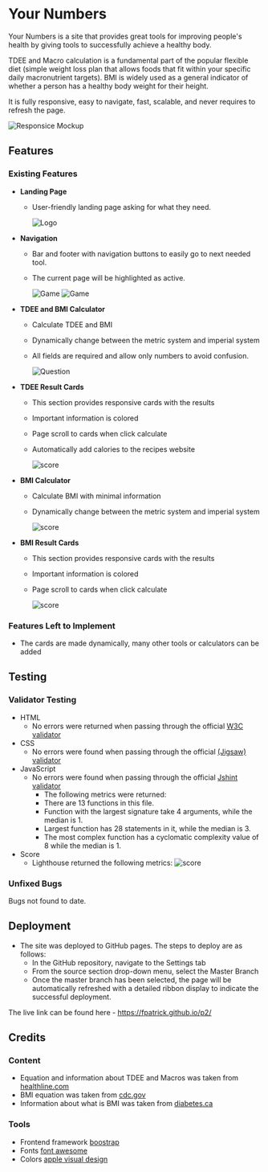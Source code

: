 # Your Numbers

Your Numbers is a site that provides great tools for improving people's health by giving tools to successfully achieve a healthy body.

TDEE and Macro calculation is a fundamental part of the popular flexible diet (simple weight loss plan that allows foods that fit within your specific daily macronutrient targets). BMI is widely used as a general indicator of whether a person has a healthy body weight for their height. 

It is fully responsive, easy to navigate, fast, scalable, and never requires to refresh the page.

![Responsice Mockup](https://user-images.githubusercontent.com/39106404/157756663-75d91132-271a-4c35-acba-c4d42bde65c8.png)

## Features 

### Existing Features

- __Landing Page__

  - User-friendly landing page asking for what they need.

    ![Logo](https://user-images.githubusercontent.com/39106404/157757737-2a7c33d2-af1f-4a5b-a638-562207e05262.png)

- __Navigation__

  - Bar and footer with navigation buttons to easily go to next needed tool.
  - The current page will be highlighted as active.

    ![Game](https://user-images.githubusercontent.com/39106404/157757813-2299a7e4-bc51-45a3-b3c5-321b7ba8c6d1.png)
    ![Game](https://user-images.githubusercontent.com/39106404/157757836-b18b2eb1-bbcb-42cb-83a3-f9c447a5ce14.png)

- __TDEE and BMI Calculator__

  - Calculate TDEE and BMI
  - Dynamically change between the metric system and imperial system
  - All fields are required and allow only numbers to avoid confusion.

    ![Question](https://user-images.githubusercontent.com/39106404/157757888-4cc18a12-23b9-4196-9968-fedf1e90ddba.png)

- __TDEE Result Cards__

  - This section provides responsive cards with the results
  - Important information is colored 
  - Page scroll to cards when click calculate
  - Automatically add calories to the recipes website

    ![score](https://user-images.githubusercontent.com/39106404/157757925-a4b85b64-332c-4b55-b91a-5c9496b8048f.png)

- __BMI Calculator__

  - Calculate BMI with minimal information
  - Dynamically change between the metric system and imperial system

    ![score](https://user-images.githubusercontent.com/39106404/157757958-babf482b-24cc-4516-8aa6-a457b905b2f1.png)

- __BMI Result Cards__

  - This section provides responsive cards with the results
  - Important information is colored 
  - Page scroll to cards when click calculate

    ![score](https://user-images.githubusercontent.com/39106404/157757977-fd174bf2-d53e-4f3d-918e-ade53f7d0e66.png)

### Features Left to Implement

- The cards are made dynamically, many other tools or calculators can be added

## Testing 

### Validator Testing 

- HTML
    - No errors were returned when passing through the official [W3C validator](https://validator.w3.org/nu/?doc=https%3A%2F%2Ffpatrick.github.io%2Fp2%2F)
- CSS
    - No errors were found when passing through the official [(Jigsaw) validator](https://jigsaw.w3.org/css-validator/validator?uri=https%3A%2F%2Ffpatrick.github.io%2Fp2%2F&profile=css3svg&usermedium=all&warning=1&vextwarning=&lang=en)
- JavaScript
    - No errors were found when passing through the official [Jshint validator](https://jshint.com/)
      - The following metrics were returned: 
      - There are 13 functions in this file.
      - Function with the largest signature take 4 arguments, while the median is 1.
      - Largest function has 28 statements in it, while the median is 3.
      - The most complex function has a cyclomatic complexity value of 8 while the median is 1.
- Score
    - Lighthouse returned the following metrics: 
        ![score](https://user-images.githubusercontent.com/39106404/157756403-15a78e9e-0b59-4a5a-b392-3341955c1e3d.png)


### Unfixed Bugs

Bugs not found to date.

## Deployment

- The site was deployed to GitHub pages. The steps to deploy are as follows: 
  - In the GitHub repository, navigate to the Settings tab 
  - From the source section drop-down menu, select the Master Branch
  - Once the master branch has been selected, the page will be automatically refreshed with a detailed ribbon display to indicate the successful deployment. 

The live link can be found here - https://fpatrick.github.io/p2/

## Credits 

### Content 

- Equation and information about TDEE and Macros was taken from [healthline.com](https://www.healthline.com/nutrition/how-to-count-macros#step-by-step)
- BMI equation was taken from [cdc.gov](https://www.cdc.gov/healthyweight/assessing/bmi/adult_bmi/index.html)
- Information about what is BMI was taken from [diabetes.ca](https://www.diabetes.ca/managing-my-diabetes/tools---resources/body-mass-index-(bmi)-calculator)

### Tools

- Frontend framework [boostrap](https://getbootstrap.com/)
- Fonts [font awesome](https://fontawesome.com/)
- Colors [apple visual design](https://developer.apple.com/design/human-interface-guidelines/ios/visual-design/color/)
